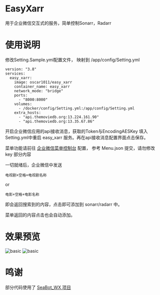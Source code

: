 # EasyXarr
用于企业微信交互式的服务，简单控制Sonarr，Radarr

# 使用说明
修改Setting.Sample.yml配置文件， 映射到 /app/config/Setting.yml

    version: "3.8"
    services:
      easy_xarr:
        image: oscar1011/easy_xarr
        container_name: easy_xarr
        network_mode: "bridge"
        ports:
          - "8000:8000"
        volumes:
          - /docker/config/Setting.yml:/app/config/Setting.yml
        extra_hosts:
          - "api.themoviedb.org:13.224.161.90"
          - "api.themoviedb.org:13.35.67.86"

开启企业微信应用的api接收消息，获取的Token与EncodingAESKey 填入Setting.yml中重启 easy_xarr 服务。再在api接收消息配置界面点击保存。

菜单功能请前往 [企业微信菜单控制台](https://open.work.weixin.qq.com/wwopen/devtool/interface?doc_id=10786) 配置，
参考 Menu.json 提交，请勿修改 key 部分内容

一切就绪后，企业微信中发送

    电视剧+空格+电视剧名称
or

    电影+空格+电影名称

即会返回搜索到的内容，点击即可添加到 sonarr/radarr 中。

菜单返回的内容点击也会自动添加。

# 效果预览
![basic](https://gitee.com/oscar1011/raw/raw/master/easyxarr/easyarr2.jpg)
![basic](https://gitee.com/oscar1011/raw/raw/master/easyxarr/easyxarr1.png) 



# 鸣谢
 部分代码使用了 [SeaBot_WX 项目](https://github.com/B1ue1nWh1te/SeaBot_WX)
